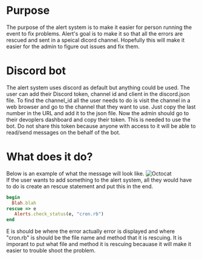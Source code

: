 # Purpose
The purpose of the alert system is to make it easier for person running the event to fix problems. Alert's goal is to make it so that all
the errors are rescued and sent in a speical dicord channel. Hopefully this will make it easier for the admin to figure out issues and fix them.


# Discord bot
The alert system uses discord as default but anything could be used. 
The user can add their Discord token, channel id and client in the discord.json file.
To find the channel_id all the user needs to do is visit the channel in a web browser and go to the channel that they want to use. Just copy the last number in 
the URL and add it to the json file. Now the admin should go to their devoplers dashboard and copy their token. This is needed to use the bot. 
Do not share this token because anyone with access to it will be able to read/send messages on the behalf of the bot. 

# What does it do?
Below is an example of what the message will look like.
![Octocat](https://i.imgur.com/tT2d7xK.png=100x20)<br>
If the user wants to add something to the alert system, all they would have to do is create an rescue statement and put this in the end.
```ruby
begin
  Blah.blah
rescue => e
   Alerts.check_status(e, "cron.rb")
end
```
E is should be where the error actually error is displayed and where "cron.rb" is should be the file name and method that it is rescuing. It is imporant to 
put what file and method it is rescuing becauase it will make it easier to trouble shoot the problem.
